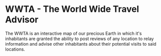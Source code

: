 # WWTA - The World Wide Travel Advisor

The WWTA is an interactive map of our precious Earth in which it's inhabitants are granted the ability to post reviews of any location to relay information and advise other inhabitants about their potential visits to said locations. 
